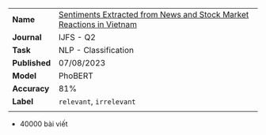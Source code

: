 
|               |                                                                                                              |
| ------------- | ------------------------------------------------------------------------------------------------------------ |
| **Name**      | [Sentiments Extracted from News and Stock Market Reactions in Vietnam](https://doi.org/10.3390/ijfs11030101) |
| **Journal**   | IJFS - Q2                                                                                                    |
| **Task**      | NLP - Classification                                                                                         |
| **Published** | 07/08/2023                                                                                                   |
| **Model**     | PhoBERT                                                                                                      |
| **Accuracy**  | 81%                                                                                                          |
| **Label**     | `relevant`, `irrelevant`                                                                                     |
|               |                                                                                                              |
- 40000 bài viết